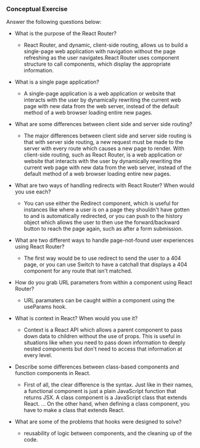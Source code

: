 ### Conceptual Exercise

Answer the following questions below:

- What is the purpose of the React Router?

  - React Router, and dynamic, client-side routing, allows us to build a single-page web application with navigation without the page refreshing as the user navigates.React Router uses component structure to call components, which display the appropriate information.

- What is a single page application?

  - A single-page application is a web application or website that interacts with the user by dynamically rewriting the current web page with new data from the web server, instead of the default method of a web browser loading entire new pages.

- What are some differences between client side and server side routing?
  - The major differences between client side and server side routing is that with server side routing, a new request must be made to the server with every route which causes a new page to render. With client-side routing, such as React Router, is a web application or website that interacts with the user by dynamically rewriting the current web page with new data from the web server, instead of the default method of a web browser loading entire new pages.
- What are two ways of handling redirects with React Router? When would you use each?

  - You can use either the Redirect component, which is useful for instances like where a user is on a page they shouldn't have gotten to and is automatically redirected, or you can push to the history object which allows the user to then use the forward/backward button to reach the page again, such as after a form submission.

- What are two different ways to handle page-not-found user experiences using React Router?

  - The first way would be to use redirect to send the user to a 404 page, or you can use Switch to have a catchall that displays a 404 component for any route that isn't matched.

- How do you grab URL parameters from within a component using React Router?
  - URL paramaters can be caught within a component using the useParams hook.
- What is context in React? When would you use it?

  - Context is a React API which allows a parent component to pass down data to children without the use of props. This is useful in situations like when you need to pass down information to deeply nested components but don't need to access that information at every level.

- Describe some differences between class-based components and function
  components in React.

  - First of all, the clear difference is the syntax. Just like in their names, a functional component is just a plain JavaScript function that returns JSX. A class component is a JavaScript class that extends React. ... On the other hand, when defining a class component, you have to make a class that extends React.

- What are some of the problems that hooks were designed to solve?
  - reusability of logic between components, and the cleaning up of the code.
